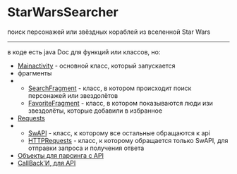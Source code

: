 # StarWarsSearcher

поиск персонажей или звёздных кораблей из вселенной Star Wars

---

в коде есть java Doc для функций или классов, но:

- [Mainactivity](https://github.com/2sweetheart2/StarWarsSearcher/blob/master/app/src/main/java/me/sweetie/starwarssearcher/MainActivity.kt) - основной класс, который запускается
-   фрагменты
-   - [SearchFragment](https://github.com/2sweetheart2/StarWarsSearcher/blob/master/app/src/main/java/me/sweetie/starwarssearcher/SearchFragment.kt) - класс, в котором происходит поиск персонажей или звездолётов
    - [FavoriteFragment](https://github.com/2sweetheart2/StarWarsSearcher/blob/master/app/src/main/java/me/sweetie/starwarssearcher/FavoriteFragment.kt) - класс, в котором показываются люди изи звездолёты, которые добавили в избранное
- [Requests](https://github.com/2sweetheart2/StarWarsSearcher/tree/master/app/src/main/java/me/sweetie/starwarssearcher/requests)
- - [SwAPI](https://github.com/2sweetheart2/StarWarsSearcher/blob/master/app/src/main/java/me/sweetie/starwarssearcher/requests/SwAPI.kt) - класс, к которому все остальные обращаются к api
  - [HTTPRequests](https://github.com/2sweetheart2/StarWarsSearcher/blob/master/app/src/main/java/me/sweetie/starwarssearcher/requests/HTTPSRequests.kt) - класс, к которому обращается только SwAPI, для отправки запроса и получения ответа
- [Объекты для парсинга с API](https://github.com/2sweetheart2/StarWarsSearcher/tree/master/app/src/main/java/me/sweetie/starwarssearcher/objects)
- [CallBack'И, для API](https://github.com/2sweetheart2/StarWarsSearcher/tree/master/app/src/main/java/me/sweetie/starwarssearcher/interfaces)
